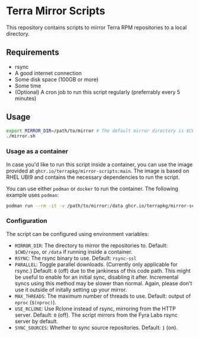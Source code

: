# Terra Mirror Scripts

This repository contains scripts to mirror Terra RPM repositories to a local directory.

## Requirements

- rsync
- A good internet connection
- Some disk space (100GB or more)
- Some time
- (Optional) A cron job to run this script regularly (preferrably every 5 minutes)

## Usage

```bash
export MIRROR_DIR=/path/to/mirror # The default mirror directory is $CWD/repo
./mirror.sh
```

### Usage as a container

In case you'd like to run this script inside a container, you can use the image provided at `ghcr.io/terrapkg/mirror-scripts:main`. The image is based on RHEL UBI9 and contains the necessary dependencies to run the script.

You can use either `podman` or `docker` to run the container. The following example uses `podman`:

```bash
podman run --rm -it -v /path/to/mirror:/data ghcr.io/terrapkg/mirror-script:main
```

### Configuration

The script can be configured using environment variables:

- `MIRROR_DIR`: The directory to mirror the repositories to. Default: `$CWD/repo`, or `/data` if running inside a container.
- `RSYNC`: The rsync binary to use. Default: `rsync-ssl`
- `PARALLEL`: Toggle parallel downloads. (Currently only applicable for rsync.) Default: `0` (off) due to the jankiness of this code path. This might be useful to enable for an initial sync, disabling it after. Incremental syncs using this method may be slower than normal. Again, please don't use it outside of initally setting up your mirror.
- `MAX_THREADS`: The maximum number of threads to use. Default: output of `nproc` (`$(nproc)`).
- `USE_RCLONE`: Use Rclone instead of rsync, mirroring from the HTTP server. Default: `0` (off). The script mirrors from the Fyra Labs rsync server by default.
- `SYNC_SOURCES`: Whether to sync source repositories. Default: `1` (on).
